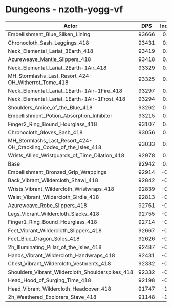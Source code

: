 # Dungeons - nzoth-yogg-vf
| Actor | DPS | Increase |
|---|:---:|:---:|
|Embellishment_Blue_Silken_Lining|93666|0.78%|
|Chronocloth_Sash_Leggings_418|93431|0.53%|
|Neck_Elemental_Lariat_3Earth_418|93419|0.51%|
|Azureweave_Mantle_Slippers_418|93418|0.51%|
|Neck_Elemental_Lariat_2Earth-1Air_418|93329|0.42%|
|MH_Stormlashs_Last_Resort_424-OH_Witherrot_Tome_418|93325|0.41%|
|Neck_Elemental_Lariat_1Earth-1Air-1Fire_418|93297|0.38%|
|Neck_Elemental_Lariat_1Earth-1Air-1Frost_418|93294|0.38%|
|Shoulders_Amice_of_the_Blue_418|93262|0.34%|
|Embellishment_Potion_Absorption_Inhibitor|93215|0.29%|
|Finger2_Ring_Bound_Hourglass_418|93107|0.18%|
|Chronocloth_Gloves_Sash_418|93056|0.12%|
|MH_Stormlashs_Last_Resort_424-OH_Crackling_Codex_of_the_Isles_418|93033|0.10%|
|Wrists_Allied_Wristguards_of_Time_Dilation_418|92978|0.04%|
|Base|92942|0.00%|
|Embellishment_Bronzed_Grip_Wrappings|92914|-0.03%|
|Back_Vibrant_Wildercloth_Shawl_418|92842|-0.11%|
|Wrists_Vibrant_Wildercloth_Wristwraps_418|92839|-0.11%|
|Waist_Vibrant_Wildercloth_Girdle_418|92813|-0.14%|
|Azureweave_Robe_Slippers_418|92761|-0.19%|
|Legs_Vibrant_Wildercloth_Slacks_418|92755|-0.20%|
|Finger1_Ring_Bound_Hourglass_418|92714|-0.25%|
|Feet_Vibrant_Wildercloth_Slippers_418|92667|-0.30%|
|Feet_Blue_Dragon_Soles_418|92626|-0.34%|
|2h_Illuminating_Pillar_of_the_Isles_418|92487|-0.49%|
|Hands_Vibrant_Wildercloth_Handwraps_418|92431|-0.55%|
|Chest_Vibrant_Wildercloth_Vestments_418|92332|-0.66%|
|Shoulders_Vibrant_Wildercloth_Shoulderspikes_418|92332|-0.66%|
|Head_Hood_of_Surging_Time_418|92198|-0.80%|
|Head_Vibrant_Wildercloth_Headcover_418|91747|-1.29%|
|2h_Weathered_Explorers_Stave_418|91148|-1.93%|
